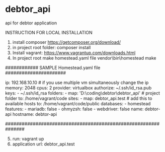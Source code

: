 # debtor_api
api for debtor application

INSTRUCTION FOR LOCAL INSTALLATION

1. install composer https://getcomposer.org/download/
2. in project root folder: composer install
3. Install vagrant: https://www.vagrantup.com/downloads.html
4. In project root make homestead.yaml file 
vendor\bin\homestead make

############ SAMPLE Homestead.yaml file ######################

ip: 192.168.10.10 # if you use multiple vm simultaneously change the ip
memory: 2048
cpus: 2
provider: virtualbox
authorize: ~/.ssh/id_rsa.pub
keys:
    - ~/.ssh/id_rsa
folders:
    -
        map: 'D:\coding\debtor\debtor_api' # project folder
        to: /home/vagrant/code
sites:
    -
        map: debtor_api.test  # add this to available hosts 
        to: /home/vagrant/code/public
databases:
    - homestead
features:
    -
        mariadb: false
    -
        ohmyzsh: false
    -
        webdriver: false
name: debtor-api
hostname: debtor-api


###############################################################

5. run: vagrant up
6. application url: debtor_api.test

